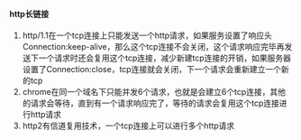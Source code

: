#### http长链接

1. http/1.1在一个tcp连接上只能发送一个http请求，如果服务设置了响应头Connection:keep-alive，那么这个tcp连接不会关闭，这个请求响应完毕再发送下一个请求时还会复用这个tcp连接，减少新建tcp连接的开销，如果服务器设置了Connection:close，tcp连接就会关闭，下一个请求会重新建立一个新的tcp
2. chrome在同一个域名下只能并发6个请求，也就是会建立6个tcp连接，其他的请求会等待，直到有一个请求响应完了，等待的请求会复用这个tcp连接进行http请求
3. http2有信道复用技术，一个tcp连接上可以进行多个http请求